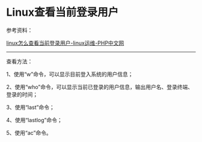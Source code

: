 # Linux查看当前登录用户

参考资料：

[linux怎么查看当前登录用户-linux运维-PHP中文网](https://www.php.cn/linux-475761.html#:~:text=linux%E6%80%8E%E4%B9%88%E6%9F%A5%E7%9C%8B%E5%BD%93%E5%89%8D%E7%99%BB%E5%BD%95%E7%94%A8%E6%88%B7%201%20-f%20%E3%80%80%E5%BC%80%E5%90%AF%E6%88%96%E5%85%B3%E9%97%AD%E6%98%BE%E7%A4%BA%E7%94%A8%E6%88%B7%E4%BB%8E%E4%BD%95%E5%A4%84%E7%99%BB%E5%85%A5%E7%B3%BB%E7%BB%9F%E3%80%82%202%20-h%20%E3%80%80%E4%B8%8D%E6%98%BE%E7%A4%BA%E5%90%84%E6%A0%8F%E4%BD%8D%E7%9A%84%E6%A0%87%E9%A2%98%E4%BF%A1%E6%81%AF%E5%88%97%E3%80%82%203,-s%20%E3%80%80%E4%BD%BF%E7%94%A8%E7%AE%80%E6%B4%81%E6%A0%BC%E5%BC%8F%E5%88%97%E8%A1%A8%EF%BC%8C%E4%B8%8D%E6%98%BE%E7%A4%BA%E7%94%A8%E6%88%B7%E7%99%BB%E5%85%A5%E6%97%B6%E9%97%B4%EF%BC%8C%E7%BB%88%E7%AB%AF%E6%9C%BA%E9%98%B6%E6%AE%B5%E4%BD%9C%E4%B8%9A%E5%92%8C%E7%A8%8B%E5%BA%8F%E6%89%80%E8%80%97%E8%B4%B9%E7%9A%84CPU%E6%97%B6%E9%97%B4%E3%80%82%205%20-u%20%E3%80%80%E5%BF%BD%E7%95%A5%E6%89%A7%E8%A1%8C%E7%A8%8B%E5%BA%8F%E7%9A%84%E5%90%8D%E7%A7%B0%EF%BC%8C%E4%BB%A5%E5%8F%8A%E8%AF%A5%E7%A8%8B%E5%BA%8F%E8%80%97%E8%B4%B9CPU%E6%97%B6%E9%97%B4%E7%9A%84%E4%BF%A1%E6%81%AF%E3%80%82%206%20-V%20%E3%80%80%E6%98%BE%E7%A4%BA%E7%89%88%E6%9C%AC%E4%BF%A1%E6%81%AF%E3%80%82)

---

查看方法：

1、使用“w”命令，可以显示目前登入系统的用户信息；

2、使用“who”命令，可以显示当前已登录的用户信息，输出用户名、登录终端、登录的时间；

3、使用“last”命令；

4、使用“lastlog”命令；

5、使用“ac”命令。

‍
